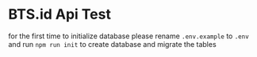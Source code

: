 # BTS.id Api Test

for the first time to initialize database please rename `.env.example` to `.env` and run `npm run init` to create database and migrate the tables
